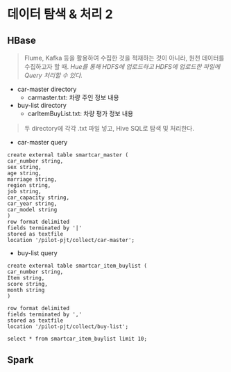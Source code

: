 # 데이터 탐색 & 처리 2

## HBase 

> Flume, Kafka 등을 활용하여 수집한 것을 적재하는 것이 아니라, 원천 데이터를 수집하고자 할 때. *Hue를 통해 HDFS에 업로드하고 HDFS에 업로드한 파일에 Query 처리할 수 있다.*

- car-master directory
  - carmaster.txt: 차량 주인 정보 내용
- buy-list directory
  - carItemBuyList.txt: 차량 평가 정보 내용

> 두 directory에 각각 .txt 파일 넣고, Hive SQL로 탐색 및 처리한다.

- car-master query

```
create external table smartcar_master (
car_number string,
sex string,
age string,
marriage string,
region string,
job string,
car_capacity string,
car_year string,
car_model string
)
row format delimited
fields terminated by '|'
stored as textfile
location '/pilot-pjt/collect/car-master';
```

- buy-list query

```
create external table smartcar_item_buylist (
car_number string,
Item string,
score string,
month string
)

row format delimited
fields terminated by ','
stored as textfile
location '/pilot-pjt/collect/buy-list';

select * from smartcar_item_buylist limit 10;
```

## Spark
